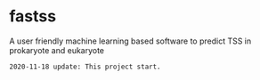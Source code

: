 # fastss
A user friendly machine learning based software to predict TSS in prokaryote and eukaryote

`2020-11-18 update: This project start.`
